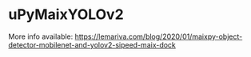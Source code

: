 # uPyMaixYOLOv2

More info available: https://lemariva.com/blog/2020/01/maixpy-object-detector-mobilenet-and-yolov2-sipeed-maix-dock
